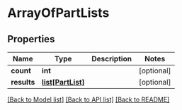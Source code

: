# ArrayOfPartLists

## Properties
Name | Type | Description | Notes
------------ | ------------- | ------------- | -------------
**count** | **int** |  | [optional] 
**results** | [**list[PartList]**](PartList.md) |  | [optional] 

[[Back to Model list]](../README.md#documentation-for-models) [[Back to API list]](../README.md#documentation-for-api-endpoints) [[Back to README]](../README.md)


